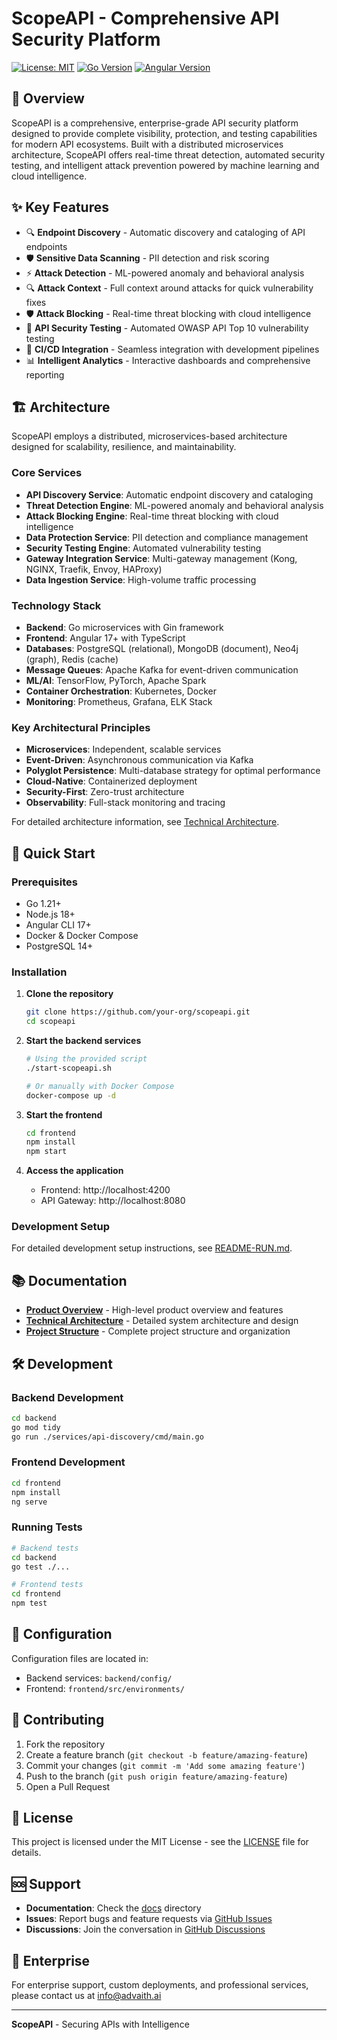 # ScopeAPI - Comprehensive API Security Platform

[![License: MIT](https://img.shields.io/badge/License-MIT-yellow.svg)](https://opensource.org/licenses/MIT)
[![Go Version](https://img.shields.io/badge/Go-1.21+-blue.svg)](https://golang.org/)
[![Angular Version](https://img.shields.io/badge/Angular-17+-red.svg)](https://angular.io/)

## 🚀 Overview

ScopeAPI is a comprehensive, enterprise-grade API security platform designed to provide complete visibility, protection, and testing capabilities for modern API ecosystems. Built with a distributed microservices architecture, ScopeAPI offers real-time threat detection, automated security testing, and intelligent attack prevention powered by machine learning and cloud intelligence.

## ✨ Key Features

- 🔍 **Endpoint Discovery** - Automatic discovery and cataloging of API endpoints
- 🛡️ **Sensitive Data Scanning** - PII detection and risk scoring
- ⚡ **Attack Detection** - ML-powered anomaly and behavioral analysis
- 🔍 **Attack Context** - Full context around attacks for quick vulnerability fixes
- 🛡️ **Attack Blocking** - Real-time threat blocking with cloud intelligence
- 🧪 **API Security Testing** - Automated OWASP API Top 10 vulnerability testing
- 🔗 **CI/CD Integration** - Seamless integration with development pipelines
- 📊 **Intelligent Analytics** - Interactive dashboards and comprehensive reporting

## 🏗️ Architecture

ScopeAPI employs a distributed, microservices-based architecture designed for scalability, resilience, and maintainability.

### **Core Services**
- **API Discovery Service**: Automatic endpoint discovery and cataloging
- **Threat Detection Engine**: ML-powered anomaly and behavioral analysis
- **Attack Blocking Engine**: Real-time threat blocking with cloud intelligence
- **Data Protection Service**: PII detection and compliance management
- **Security Testing Engine**: Automated vulnerability testing
- **Gateway Integration Service**: Multi-gateway management (Kong, NGINX, Traefik, Envoy, HAProxy)
- **Data Ingestion Service**: High-volume traffic processing

### **Technology Stack**
- **Backend**: Go microservices with Gin framework
- **Frontend**: Angular 17+ with TypeScript
- **Databases**: PostgreSQL (relational), MongoDB (document), Neo4j (graph), Redis (cache)
- **Message Queues**: Apache Kafka for event-driven communication
- **ML/AI**: TensorFlow, PyTorch, Apache Spark
- **Container Orchestration**: Kubernetes, Docker
- **Monitoring**: Prometheus, Grafana, ELK Stack

### **Key Architectural Principles**
- **Microservices**: Independent, scalable services
- **Event-Driven**: Asynchronous communication via Kafka
- **Polyglot Persistence**: Multi-database strategy for optimal performance
- **Cloud-Native**: Containerized deployment
- **Security-First**: Zero-trust architecture
- **Observability**: Full-stack monitoring and tracing

For detailed architecture information, see [Technical Architecture](ScopeAPI_Technical_Architecture.md).

## 🚀 Quick Start

### Prerequisites

- Go 1.21+
- Node.js 18+
- Angular CLI 17+
- Docker & Docker Compose
- PostgreSQL 14+

### Installation

1. **Clone the repository**
   ```bash
   git clone https://github.com/your-org/scopeapi.git
   cd scopeapi
   ```

2. **Start the backend services**
   ```bash
   # Using the provided script
   ./start-scopeapi.sh
   
   # Or manually with Docker Compose
   docker-compose up -d
   ```

3. **Start the frontend**
   ```bash
   cd frontend
   npm install
   npm start
   ```

4. **Access the application**
   - Frontend: http://localhost:4200
   - API Gateway: http://localhost:8080

### Development Setup

For detailed development setup instructions, see [README-RUN.md](README-RUN.md).

## 📚 Documentation

- **[Product Overview](ScopeAPI_Product_Overview.md)** - High-level product overview and features
- **[Technical Architecture](ScopeAPI_Technical_Architecture.md)** - Detailed system architecture and design
- **[Project Structure](ScopeAPI_Project_Structure.md)** - Complete project structure and organization

## 🛠️ Development

### Backend Development

```bash
cd backend
go mod tidy
go run ./services/api-discovery/cmd/main.go
```

### Frontend Development

```bash
cd frontend
npm install
ng serve
```

### Running Tests

```bash
# Backend tests
cd backend
go test ./...

# Frontend tests
cd frontend
npm test
```

## 🔧 Configuration

Configuration files are located in:
- Backend services: `backend/config/`
- Frontend: `frontend/src/environments/`

## 🤝 Contributing

1. Fork the repository
2. Create a feature branch (`git checkout -b feature/amazing-feature`)
3. Commit your changes (`git commit -m 'Add some amazing feature'`)
4. Push to the branch (`git push origin feature/amazing-feature`)
5. Open a Pull Request

## 📄 License

This project is licensed under the MIT License - see the [LICENSE](LICENSE) file for details.

## 🆘 Support

- **Documentation**: Check the [docs](docs/) directory
- **Issues**: Report bugs and feature requests via [GitHub Issues](https://github.com/your-org/scopeapi/issues)
- **Discussions**: Join the conversation in [GitHub Discussions](https://github.com/your-org/scopeapi/discussions)

## 🏢 Enterprise

For enterprise support, custom deployments, and professional services, please contact us at info@advaith.ai

---

**ScopeAPI** - Securing APIs with Intelligence 
